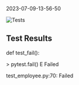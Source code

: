 2023-07-09-13-56-50 


![Tests](https://github.com/xRevx/UnitTestingExercise/actions/workflows/main.yml/badge.svg) 

## Test Results
<?xml version="1.0" encoding="utf-8"?><testsuites><testsuite name="pytest" errors="0" failures="1" skipped="3" tests="10" time="0.088" timestamp="2023-07-09T13:56:39.306099" hostname="fv-az749-250"><testcase classname="test_employee" name="test_init" time="0.001" /><testcase classname="test_employee" name="test_forename" time="0.001" /><testcase classname="test_employee" name="test_surname" time="0.001" /><testcase classname="test_employee" name="test_no_surname" time="0.001" /><testcase classname="test_employee" name="test_birthday_party" time="0.001" /><testcase classname="test_employee" name="test_invalid_short_email" time="0.001"><skipped type="pytest.xfail" message="" /></testcase><testcase classname="test_employee" name="test_invalid_no_at_email" time="0.001"><skipped type="pytest.xfail" message="" /></testcase><testcase classname="test_employee" name="test_salary_raise" time="0.001" /><testcase classname="test_employee" name="test_negative_salary_raise" time="0.001"><skipped type="pytest.xfail" message="" /></testcase><testcase classname="test_employee" name="test_fail" time="0.001"><failure message="Failed">def test_fail():
&gt;       pytest.fail()
E       Failed

test_employee.py:70: Failed</failure></testcase></testsuite></testsuites>